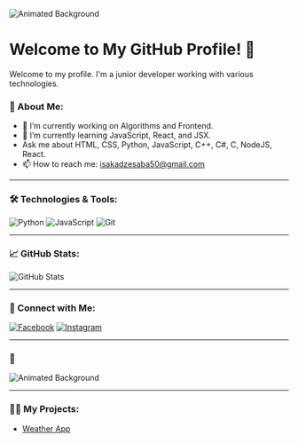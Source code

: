 ![Animated Background](https://i.giphy.com/media/v1.Y2lkPTc5MGI3NjExaHdsOGU3OTFxMnZzdWltOHV2ZmRsZm5yd2JwZ3dvb2cxMnVobTdycyZlcD12MV9pbnRlcm5hbF9naWZfYnlfaWQmY3Q9Zw/du3J3cXyzhj75IOgvA/giphy.gif)

# Welcome to My GitHub Profile! 👋

Welcome to my profile. I'm a junior developer working with various technologies.

### 🚀 About Me:
- 🔭 I’m currently working on Algorithms and Frontend.
- 🌱 I’m currently learning JavaScript, React, and JSX.
- Ask me about HTML, CSS, Python, JavaScript, C++, C#, C, NodeJS, React.
- 📫 How to reach me: isakadzesaba50@gmail.com

---

### 🛠️ Technologies & Tools:
![Python](https://img.shields.io/badge/Python-3776AB?style=flat&logo=python&logoColor=white)
![JavaScript](https://img.shields.io/badge/JavaScript-F7DF1E?style=flat&logo=javascript&logoColor=black)
![Git](https://img.shields.io/badge/Git-F05032?style=flat&logo=git&logoColor=white)

---

### 📈 GitHub Stats:
![GitHub Stats](https://github-readme-stats.vercel.app/api?username=isakadzesaba&show_icons=true&hide_title=true&count_private=true&hide=prs&theme=radical&line_height=25&bg_color=00000000&card_width=400&hide_border=true)

---

### 🔗 Connect with Me:
[![Facebook](https://img.shields.io/badge/Facebook-1877F2?style=flat&logo=facebook&logoColor=white)](https://www.facebook.com/profile.php?id=100093239328982)
[![Instagram](https://img.shields.io/badge/Instagram-E4405F?style=flat&logo=instagram&logoColor=white)](https://www.instagram.com/isakadzesaba/)

---

### 🌌
![Animated Background](https://i.giphy.com/media/v1.Y2lkPTc5MGI3NjExeGo4MjZhd3N6Y2x0czh2ajdlNDNrMTN4emhseGRoeHM0YzV5NjA3eSZlcD12MV9pbnRlcm5hbF9naWZfYnlfaWQmY3Q9Zw/qgQUggAC3Pfv687qPC/giphy.gif)

---

### 🧑‍💻 My Projects:
- [Weather App](https://github.com/isakadzesaba/Weather-App)
